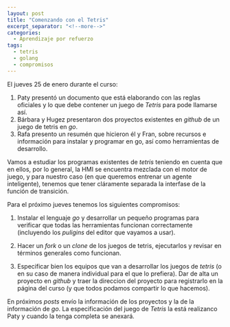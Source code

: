 ```yaml
---
layout: post
title: "Comenzando con el Tetris"
excerpt_separator: "<!--more-->"
categories:
  - Aprendizaje por refuerzo
tags:
  - tetris
  - golang
  - compromisos
---
```


El jueves 25 de enero durante el curso:

1. Paty presentó un documento que está elaborando con las reglas oficiales y lo que debe contener un juego de *Tetris* para pode llamarse así. 
2. Bárbara y Hugez presentaron dos proyectos existentes en *github* de un juego de tetris en *go*.
3. Rafa presento un resumén que hicieron él y Fran, sobre recursos e información para instalar y programar en go, así como herramientas de desarrollo.

Vamos a estudiar los programas existentes de *tetris* teniendo en cuenta que en ellos, por lo general, 
la HMI se encuentra mezclada con el motor de juego, y para nuestro caso (en que queremos entrenar un agente inteligente),
tenemos que tener cláramente separada la interfase de la función de transición.

Para el próximo jueves tenemos los siguientes compromisos:

1. Instalar el lenguaje *go* y desarrollar un pequeño programas para verificar que todas las herramientas funcionan correctamente (incluyendo los *puligins* del editor que vayamos a usar).

2. Hacer un *fork* o un *clone* de los juegos de tetris, ejecutarlos y revisar en términos generales como funcionan.

3. Especificar bien los equipos que van a desarrollar los juegos de *tetris* (o en su caso de manera individual para el que lo prefiera). Dar de alta un proyecto en *github* y traer la direccion del proyecto para registrarlo en la página del curso (y que todos podamos compartir lo que hacemos).

En próximos *posts* envío la información de los proyectos y la de la información de *go*. La especificación del juego de *Tetris* la está realizanco Paty y cuando la tenga completa se anexará.
